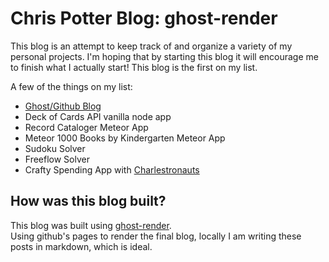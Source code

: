 # Chris Potter Blog: ghost-render

This blog is an attempt to keep track of and organize a variety of my personal
projects.  I'm hoping that by starting this blog it will encourage me to finish
what I actually start!  This blog is the first on my list.

A few of the things on my list:
 - [Ghost/Github Blog](https://github.com/cpotter/cpotter.github.io)
 - Deck of Cards API vanilla node app
 - Record Cataloger Meteor App
 - Meteor 1000 Books by Kindergarten Meteor App
 - Sudoku Solver
 - Freeflow Solver
 - Crafty Spending App with [Charlestronauts](https://github.com/Charlestronauts)

## How was this blog built?
This blog was built using [ghost-render](https://github.com/mixu/ghost-render).  
Using github's pages to render the final blog, locally I am writing these posts
in markdown, which is ideal.
